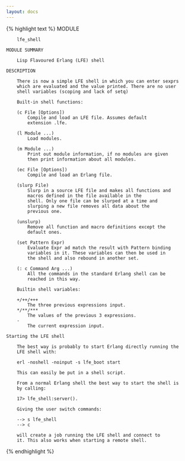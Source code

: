 ```yaml
---
layout: docs
---
```

{% highlight text %}
    MODULE

        lfe_shell

    MODULE SUMMARY

        Lisp Flavoured Erlang (LFE) shell

    DESCRIPTION

        There is now a simple LFE shell in which you can enter sexprs
        which are evaluated and the value printed. There are no user
        shell variables (scoping and lack of setq)

        Built-in shell functions:

        (c File [Options])
            Compile and load an LFE file. Assumes default
            extension .lfe.

        (l Module ...)
            Load modules.

        (m Module ...)
            Print out module information, if no modules are given
            then print information about all modules.

        (ec File [Options])
            Compile and load an Erlang file.

        (slurp File)
            Slurp in a source LFE file and makes all functions and
            macros defined in the file available in the
            shell. Only one file can be slurped at a time and
            slurping a new file removes all data about the
            previous one.

        (unslurp)
            Remove all function and macro definitions except the
            default ones.

        (set Pattern Expr)
            Evaluate Expr ad match the result with Pattern binding
            variables in it. These variables can then be used in
            the shell and also rebound in another set.

        (: c Command Arg ...)
            All the commands in the standard Erlang shell can be
            reached in this way.

        Builtin shell variables:

        +/++/+++
            The three previous expressions input.
        */**/***
            The values of the previous 3 expressions.
        -
            The current expression input.

    Starting the LFE shell

        The best way is probably to start Erlang directly running the
        LFE shell with:

        erl -noshell -noinput -s lfe_boot start

        This can easily be put in a shell script.

        From a normal Erlang shell the best way to start the shell is
        by calling:

        17> lfe_shell:server().

        Giving the user switch commands:

        --> s lfe_shell
        --> c

        will create a job running the LFE shell and connect to
        it. This also works when starting a remote shell.
{% endhighlight %}
